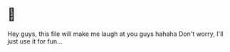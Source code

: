 # 🤡
Hey guys, this file will make me laugh at you guys hahaha
Don't worry, I'll just use it for fun...
